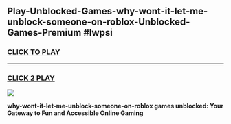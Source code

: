 
## Play-Unblocked-Games-why-wont-it-let-me-unblock-someone-on-roblox-Unblocked-Games-Premium #lwpsi
<h3>
<a href="https://premium.freeplayer.one?title=why-wont-it-let-me-unblock-someone-on-roblox&ref=12M">CLICK TO PLAY</a></h3>
<hr>

<h3>
<a href="https://premium.freeplayer.one?title=why-wont-it-let-me-unblock-someone-on-roblox&ref=12M">CLICK 2 PLAY</a>
  
</h3>

<a href="https://premium.freeplayer.one?title=why-wont-it-let-me-unblock-someone-on-roblox&ref=12M"><img src="https://clearcache.store/games.png"></a>


**why-wont-it-let-me-unblock-someone-on-roblox games unblocked: Your Gateway to Fun and Accessible Online Gaming**
